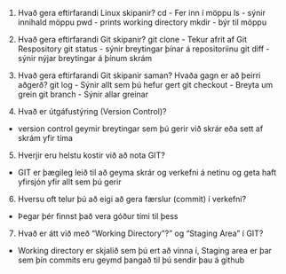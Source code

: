 1. Hvað gera eftirfarandi Linux skipanir?
cd - Fer inn í möppu
ls - sýnir innihald möppu
pwd - prints working directory
mkdir - býr til möppu

2. Hvað gera eftirfarandi Git skipanir?
git clone - Tekur afrit af Git Respository
git status - sýnir breytingar þínar á repositoriinu
git diff - sýnir nýjar breytingar á þínum skrám

3. Hvað gera eftirfarandi Git skipanir saman? Hvaða gagn er að þeirri aðgerð?
git log - Sýnir allt sem þú hefur gert
git checkout - Breyta um grein
git branch - Sýnir allar greinar
4. Hvað er útgáfustýring (Version Control)?
 - version control geymir breytingar sem þú gerir við skrár eða sett af skrám yfir tíma

5. Hverjir eru helstu kostir við að nota GIT?
 - GIT er þægileg leið til að geyma skrár og verkefni á netinu og geta haft yfirsjón yfir allt sem þú gerir

6. Hversu oft telur þú að eigi að gera færslur (commit) í verkefni?
 - Þegar þér finnst það vera góður tími til þess

7. Hvað er átt við með “Working Directory”?” og “Staging Area” í GIT?
 - Working directory er skjalið sem þú ert að vinna í, Staging area er þar sem þín commits eru geymd þangað til þú sendir þau á     github
 